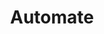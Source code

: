 ---
title: Automate
crosslinks:
- Futurology
- BasicIncome
- videos
- AskAMechanic
- Pyongyang
- artificial
- dailyprogrammer
- CGPGrey
- todayilearned
- ethereum
- BrasilOnReddit
- DeeperTech
---